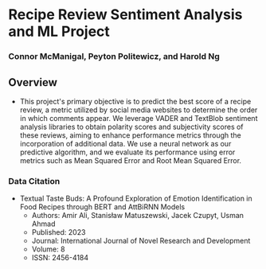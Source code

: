 # Recipe Review Sentiment Analysis and ML Project
### Connor McManigal, Peyton Politewicz, and Harold Ng

## Overview

- This project's primary objective is to predict the best score of a recipe review, a metric utilized by social media websites to determine the order in which comments appear. We leverage VADER and TextBlob sentiment analysis libraries to obtain polarity scores and subjectivity scores of these reviews, aiming to enhance performance metrics through the incorporation of additional data. We use a neural network as our predictive algorithm, and we evaluate its performance using error metrics such as Mean Squared Error and Root Mean Squared Error.


### Data Citation

- Textual Taste Buds: A Profound Exploration of Emotion Identification in Food Recipes through BERT and AttBiRNN Models
  - Authors: Amir Ali, Stanisław Matuszewski, Jacek Czupyt, Usman Ahmad
  - Published: 2023
  - Journal: International Journal of Novel Research and Development
  - Volume: 8
  - ISSN: 2456-4184
